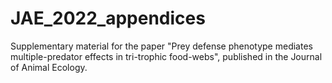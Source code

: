 # JAE_2022_appendices
Supplementary material for the paper "Prey defense phenotype mediates multiple-predator effects in tri-trophic food-webs", published in the Journal of Animal Ecology.
